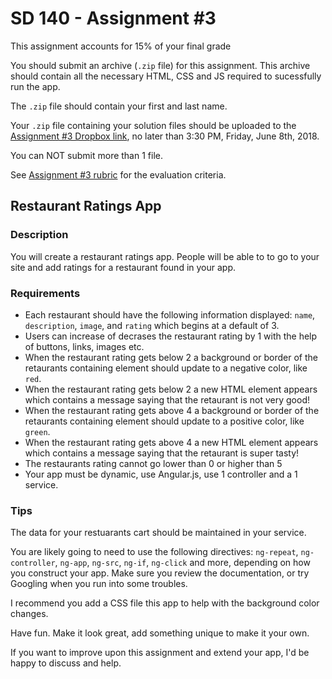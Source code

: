 # SD 140 - Assignment #3

This assignment accounts for 15% of your final grade

You should submit an archive (`.zip` file) for this assignment. This archive should contain all the necessary HTML, CSS and JS required to sucessfully run the app.

The `.zip` file should contain your first and last name.

Your `.zip` file containing your solution files should be uploaded to the [Assignment #3 Dropbox link](https://www.dropbox.com/request/p3SOoQWwjV9wO8JBaTrG
), no later than 3:30 PM, Friday, June 8th, 2018.

You can NOT submit more than 1 file. 

See [Assignment #3 rubric](https://github.com/jniziol/JS-Design-Patterns-Front-End-Frameworks/blob/master/Assignment%203%20-%20Rubric%20-%20Rubric%20.pdf) for the evaluation criteria.

## Restaurant Ratings App

### Description

You will create a restaurant ratings app. People will be able to to go to your site and add ratings for a restaurant found in your app.

### Requirements

- Each restaurant should have the following information displayed: `name`, `description`, `image`, and `rating` which begins at a default of 3.
- Users can increase of decrases the restaurant rating by 1 with the help of buttons, links, images etc. 
- When the restaurant rating gets below 2 a background or border of the retaurants containing element should update to a negative color, like `red`. 
- When the restaurant rating gets below 2 a new HTML element appears which contains a message saying that the retaurant is not very good!
- When the restaurant rating gets above 4 a background or border of the retaurants containing element should update to a positive color, like `green`. 
- When the restaurant rating gets above 4 a new HTML element appears which contains a message saying that the retaurant is super tasty!
- The restaurants rating cannot go lower than 0 or higher than 5
- Your app must be dynamic, use Angular.js, use 1 controller and a 1 service.

### Tips

The data for your restuarants cart should be maintained in your service.

You are likely going to need to use the following directives: `ng-repeat`, `ng-controller`, `ng-app`, `ng-src`, `ng-if`, `ng-click` and more, depending on how you construct your app. Make sure you review the documentation, or try Googling when you run into some troubles.

I recommend you add a CSS file this app to help with the background color changes.

Have fun. Make it look great, add something unique to make it your own. 

If you want to improve upon this assignment and extend your app, I'd be happy to discuss and help.
